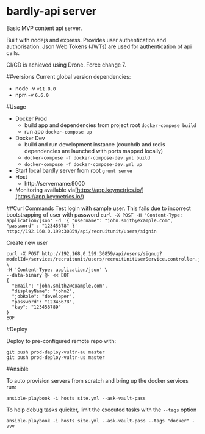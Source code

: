 bardly-api server
=================

Basic MVP content api server.  

Built with nodejs and express. Provides user authentication and authorisation. Json Web Tokens (JWTs) are used for authentication of api calls.

CI/CD is achieved using Drone. Force change 7.

##versions
Current global version dependencies:
* node -v `v11.8.0`
* npm -v `6.6.0`

#Usage 

* Docker Prod
  * build app and dependencies from project root `docker-compose build`
  * run app `docker-compose up`
* Docker Dev
  * build and run development instance (couchdb and redis dependencies are launched with ports mapped locally)
  * `docker-compose -f docker-compose-dev.yml build`
  * `docker-compose -f docker-compose-dev.yml up`
* Start local bardly server from root `grunt serve`
* Host
  * http://servername:9000
* Monitoring available via[https://app.keymetrics.io/](https://app.keymetrics.io/)

##Curl Commands
Test login with sample user. This fails due to incorrect bootstrapping of user with password
`curl -X POST -H 'Content-Type: application/json' -d '{ "username": "john.smith@example.com", "password" : "12345678" }' http://192.168.0.199:30859/api/recruitunit/users/signin`

Create new user
```
curl -X POST http://192.168.0.199:30859/api/users/signup?modelId=/services/recruitunit/users/recruitUnitUserService.controller.js \
-H 'Content-Type: application/json' \
--data-binary @- << EOF
{ 
  "email": "john.smith2@example.com",
  "displayName": "john2",
  "jobRole": "developer",
  "password": "12345678",
  "key": "123456789"
}
EOF
```

#Deploy

Deploy to pre-configured remote repo with: 

```
git push prod-deploy-vultr-au master
git push prod-deploy-vultr-us master
```

#Ansible

To auto provision servers from scratch and bring up the docker services run:
```$bash
ansible-playbook -i hosts site.yml --ask-vault-pass
```

To help debug tasks quicker, limit the executed tasks with the `--tags` option
```$bash
ansible-playbook -i hosts site.yml --ask-vault-pass --tags "docker" -vvv
```

